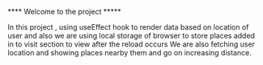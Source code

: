  **** Welcome to the project *****


 In this project , using useEffect hook to render data based on location of user and also we are using local storage of browser to store places added in to visit section to view after the reload occurs
 We are also fetching user location and showing places nearby them and go on increasing distance.
